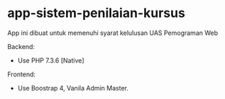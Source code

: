 # app-sistem-penilaian-kursus
App ini dibuat untuk memenuhi syarat kelulusan UAS Pemograman Web

Backend:
- Use PHP 7.3.6 [Native]

Frontend:
- Use Boostrap 4, Vanila Admin Master.
